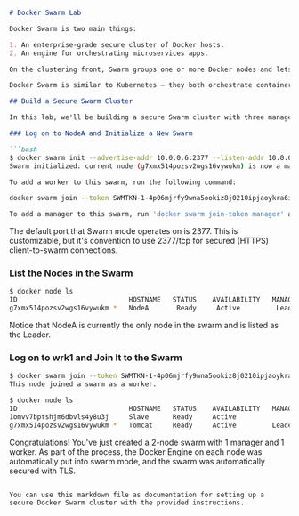 

```markdown
# Docker Swarm Lab

Docker Swarm is two main things:

1. An enterprise-grade secure cluster of Docker hosts.
2. An engine for orchestrating microservices apps.

On the clustering front, Swarm groups one or more Docker nodes and lets you manage them as a cluster. Out-of-the-box, you get an encrypted distributed cluster store, encrypted networks, mutual TLS, secure cluster join tokens, and a PKI that makes managing and rotating certificates a breeze. You can even non-disruptively add and remove nodes.

Docker Swarm is similar to Kubernetes — they both orchestrate containerized applications. While it's true that Kubernetes has more momentum and a more active community and ecosystem, Docker Swarm is an excellent technology and a lot easier to configure and deploy. It's an excellent technology for small-to-medium businesses and application deployments.

## Build a Secure Swarm Cluster

In this lab, we'll be building a secure Swarm cluster with three manager nodes and three worker nodes. You can use a different configuration with different numbers of managers and workers, and with different names and IPs.

### Log on to NodeA and Initialize a New Swarm

```bash
$ docker swarm init --advertise-addr 10.0.0.6:2377 --listen-addr 10.0.0.6:2377
Swarm initialized: current node (g7xmx514pozsv2wgs16vywukm) is now a manager.

To add a worker to this swarm, run the following command:

docker swarm join --token SWMTKN-1-4p06mjrfy9wna5ookiz8j0210ipjaoykra6iulkjleo2gyrz3n-c6p1ocul51jhak2ghyigckesc 10.0.0.6:2377

To add a manager to this swarm, run 'docker swarm join-token manager' and follow the instructions.
```

The default port that Swarm mode operates on is 2377. This is customizable, but it's convention to use 2377/tcp for secured (HTTPS) client-to-swarm connections.

### List the Nodes in the Swarm

```bash
$ docker node ls
ID                            HOSTNAME   STATUS    AVAILABILITY   MANAGER STATUS   ENGINE VERSION
g7xmx514pozsv2wgs16vywukm *   NodeA       Ready     Active         Leader           24.0.5
```

Notice that NodeA is currently the only node in the swarm and is listed as the Leader.

### Log on to wrk1 and Join It to the Swarm

```bash
$ docker swarm join --token SWMTKN-1-4p06mjrfy9wna5ookiz8j0210ipjaoykra6iulkjleo2gyrz3n-c6p1ocul51jhak2ghyigckesc 10.0.0.6:2377
This node joined a swarm as a worker.
```

```bash
$ docker node ls
ID                            HOSTNAME   STATUS    AVAILABILITY   MANAGER STATUS   ENGINE VERSION
1omvv7bptshjm6dbvls4y8u3j     Slave      Ready     Active                          24.0.5
g7xmx514pozsv2wgs16vywukm *   Tomcat     Ready     Active         Leader           24.0.5
```

Congratulations! You've just created a 2-node swarm with 1 manager and 1 worker. As part of the process, the Docker Engine on each node was automatically put into swarm mode, and the swarm was automatically secured with TLS.
```

You can use this markdown file as documentation for setting up a secure Docker Swarm cluster with the provided instructions.
